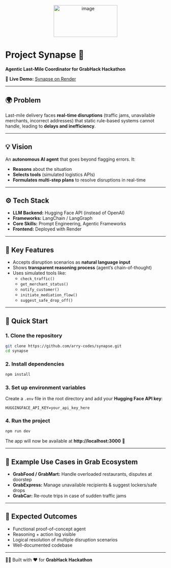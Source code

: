 
<p align="center">
  <img width="200" height="100" alt="image" src="https://github.com/user-attachments/assets/8c9c89f5-d7c0-4da3-891d-29d61f441acb" />
</p>

# Project Synapse 🚀  
**Agentic Last-Mile Coordinator for GrabHack Hackathon**  

🔗 **Live Demo:** [Synapse on Render](https://synapse-rej4.onrender.com/)  

---

## 🌍 Problem  
Last-mile delivery faces **real-time disruptions** (traffic jams, unavailable merchants, incorrect addresses) that static rule-based systems cannot handle, leading to **delays and inefficiency**.  

---

## 💡 Vision  
An **autonomous AI agent** that goes beyond flagging errors. It:  
- **Reasons** about the situation  
- **Selects tools** (simulated logistics APIs)  
- **Formulates multi-step plans** to resolve disruptions in real-time  

---

## ⚙️ Tech Stack  
- **LLM Backend:** Hugging Face API (instead of OpenAI)  
- **Frameworks:** LangChain / LangGraph  
- **Core Skills:** Prompt Engineering, Agentic Frameworks  
- **Frontend:** Deployed with Render  

---

## 🔑 Key Features  
- Accepts disruption scenarios as **natural language input**  
- Shows **transparent reasoning process** (agent’s chain-of-thought)  
- Uses simulated tools like:  
  - `check_traffic()`  
  - `get_merchant_status()`  
  - `notify_customer()`  
  - `initiate_mediation_flow()`  
  - `suggest_safe_drop_off()`  

---

## 🚀 Quick Start  

### 1. Clone the repository  
```bash
git clone https://github.com/arry-codes/synapse.git
cd synapse
```

### 2. Install dependencies  
```bash
npm install
```

### 3. Set up environment variables  
Create a `.env` file in the root directory and add your **Hugging Face API key**:  
```env
HUGGINGFACE_API_KEY=your_api_key_here
```

### 4. Run the project  
```bash
npm run dev
```

The app will now be available at **http://localhost:3000** 🎉  

---

## 🚚 Example Use Cases in Grab Ecosystem  
- **GrabFood / GrabMart:** Handle overloaded restaurants, disputes at doorstep  
- **GrabExpress:** Manage unavailable recipients & suggest lockers/safe drops  
- **GrabCar:** Re-route trips in case of sudden traffic jams  

---

## 📜 Expected Outcomes  
- Functional proof-of-concept agent  
- Reasoning + action log visible  
- Logical resolution of multiple disruption scenarios  
- Well-documented codebase  

---

👨‍💻 Built with ❤️ for **GrabHack Hackathon**  
